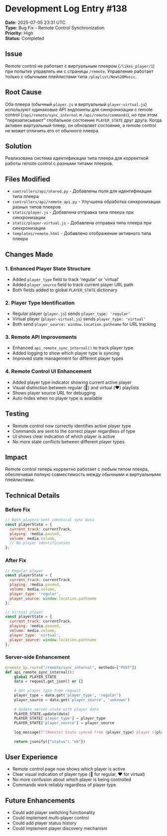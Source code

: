# Development Log Entry #138

**Date:** 2025-07-05 23:31 UTC  
**Type:** Bug Fix - Remote Control Synchronization  
**Priority:** High  
**Status:** Completed  

## Issue
Remote control не работает с виртуальным плеером (`/likes_player/1`) при попытке управлять им с страницы `/remote`. Управление работает только с обычными плейлистами типа `/playlist/New%20Music`.

## Root Cause
Оба плеера (обычный `player.js` и виртуальный `player-virtual.js`) используют одинаковые API эндпоинты для синхронизации с remote control (`/api/remote/sync_internal` и `/api/remote/commands`), но при этом "перезаписывают" глобальное состояние `PLAYER_STATE` друг друга. Когда активен виртуальный плеер, он обновляет состояние, а remote control не может отличить его от обычного плеера.

## Solution
Реализована система идентификации типа плеера для корректной работы remote control с разными типами плееров.

## Files Modified
- `controllers/api/shared.py` - Добавлены поля для идентификации типа плеера
- `controllers/api/remote_api.py` - Улучшена обработка синхронизации разных типов плееров
- `static/player.js` - Добавлена отправка типа плеера при синхронизации
- `static/player-virtual.js` - Добавлена отправка типа плеера при синхронизации
- `templates/remote.html` - Добавлено отображение активного типа плеера

## Changes Made

### 1. Enhanced Player State Structure
- Added `player_type` field to track 'regular' or 'virtual'
- Added `player_source` field to track current player URL path
- Both fields added to global `PLAYER_STATE` dictionary

### 2. Player Type Identification
- Regular player (`player.js`) sends `player_type: 'regular'`
- Virtual player (`player-virtual.js`) sends `player_type: 'virtual'`
- Both send `player_source: window.location.pathname` for URL tracking

### 3. Remote API Improvements
- Enhanced `api_remote_sync_internal()` to track player type
- Added logging to show which player type is syncing
- Improved state management for different player types

### 4. Remote Control UI Enhancement
- Added player type indicator showing current active player
- Visual distinction between regular (📁) and virtual (❤️) playlists
- Shows player source URL for debugging
- Auto-hides when no player type is available

## Testing
- Remote control now correctly identifies active player type
- Commands are sent to the correct player regardless of type
- UI shows clear indication of which player is active
- No more state conflicts between different player types

## Impact
Remote control теперь корректно работает с любым типом плеера, обеспечивая полную совместимость между обычными и виртуальными плейлистами.

## Technical Details

### Before Fix
```javascript
// Both players sent identical sync data
const playerState = {
  current_track: currentTrack,
  playing: !media.paused,
  volume: media.volume,
  // No player identification
};
```

### After Fix
```javascript
// Regular player
const playerState = {
  current_track: currentTrack,
  playing: !media.paused,
  volume: media.volume,
  player_type: 'regular',
  player_source: window.location.pathname
};

// Virtual player
const playerState = {
  current_track: currentTrack,
  playing: !media.paused,
  volume: media.volume,
  player_type: 'virtual',
  player_source: window.location.pathname
};
```

### Server-side Enhancement
```python
@remote_bp.route("/remote/sync_internal", methods=["POST"])
def api_remote_sync_internal():
    global PLAYER_STATE
    data = request.get_json() or {}
    
    # Get player type from request
    player_type = data.get('player_type', 'regular')
    player_source = data.get('player_source', 'unknown')
    
    # Update server state with player data
    PLAYER_STATE.update(data)
    PLAYER_STATE['player_type'] = player_type
    PLAYER_STATE['player_source'] = player_source
    
    log_message(f"[Remote] State synced from {player_type} player ({player_source})")
    
    return jsonify({"status": "ok"})
```

## User Experience
- Remote control page now shows which player is active
- Clear visual indication of player type (📁 for regular, ❤️ for virtual)
- No more confusion about which player is being controlled
- Commands work reliably regardless of player type

## Future Enhancements
- Could add player switching functionality
- Could implement multi-player control
- Could add player status history
- Could implement player discovery mechanism 
